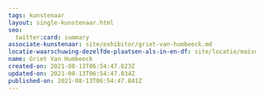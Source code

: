 ```yaml
---
tags: kunstenaar
layout: single-kunstenaar.html
seo:
  twitter:card: summary
associate-kunstenaar: site/exhibitor/griet-van-humbeeck.md
locatie-waarschuwing-dezelfde-plaatsen-als-in-en-df: site/locatie/maison-rosiéroise.md
name: Griet Van Humbeeck
created-on: 2021-08-13T06:54:47.823Z
updated-on: 2021-08-13T06:54:47.834Z
published-on: 2021-08-13T06:54:47.841Z
---
```

